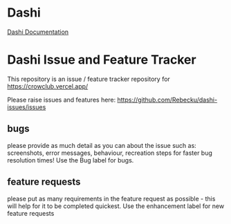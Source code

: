 # Dashi
[Dashi Documentation](Dashi.md)

# Dashi Issue and Feature Tracker

This repository is an issue / feature tracker repository for https://crowclub.vercel.app/

Please raise issues and features here: https://github.com/Rebecku/dashi-issues/issues

## bugs
please provide as much detail as you can about the issue such as: screenshots, error messages, behaviour, recreation steps for faster bug resolution times!
Use the Bug label for bugs.

## feature requests
please put as many requirements in the feature request as possible - this will help for it to be completed quickest.
Use the enhancement label for new feature requests
